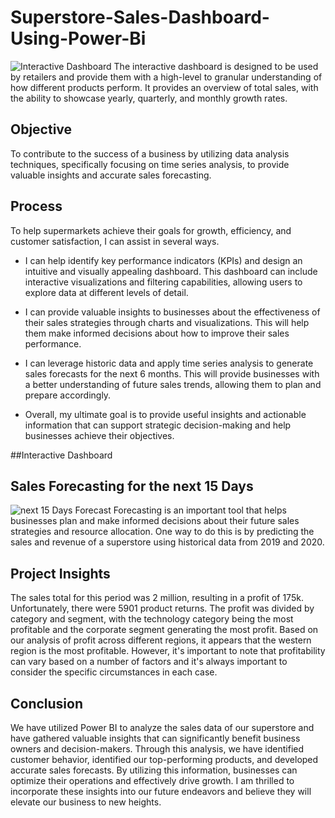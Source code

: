 # Superstore-Sales-Dashboard-Using-Power-Bi
![Interactive Dashboard ](Dashboard.png)
The interactive dashboard is designed to be used by retailers and provide them with a high-level to granular understanding of how different products perform. It provides an overview of total sales, with the ability to showcase yearly, quarterly, and monthly growth rates.
## Objective
To contribute to the success of a business by utilizing data analysis techniques, specifically focusing on time series analysis, to provide valuable insights and accurate sales forecasting.
## Process
To help supermarkets achieve their goals for growth, efficiency, and customer satisfaction, I can assist in several ways.

-  I can help identify key performance indicators (KPIs) and design an intuitive and visually appealing dashboard. This dashboard can include interactive visualizations and filtering capabilities, allowing users to explore data at different levels of detail.

-  I can provide valuable insights to businesses about the effectiveness of their sales strategies through charts and visualizations. This will help them make informed decisions about how to improve their sales performance.

-  I can leverage historic data and apply time series analysis to generate sales forecasts for the next 6 months. This will provide businesses with a better understanding of future sales trends, allowing them to plan and prepare accordingly.

-  Overall, my ultimate goal is to provide useful insights and actionable information that can support strategic decision-making and help businesses achieve their objectives.

##Interactive Dashboard

## Sales Forecasting for the next 15 Days
![next 15 Days Forecast](forecast.png)
Forecasting is an important tool that helps businesses plan and make informed decisions about their future sales strategies and resource allocation. One way to do this is by predicting the sales and revenue of a superstore using historical data from 2019 and 2020.

## Project Insights
The sales total for this period was 2 million, resulting in a profit of 175k. Unfortunately, there were 5901 product returns.
The profit was divided by category and segment, with the technology category being the most profitable and the corporate segment generating the most profit.
Based on our analysis of profit across different regions, it appears that the western region is the most profitable. However, it's important to note that profitability can vary based on a number of factors and it's always important to consider the specific circumstances in each case.

## Conclusion
We have utilized Power BI to analyze the sales data of our superstore and have gathered valuable insights that can significantly benefit business owners and decision-makers. Through this analysis, we have identified customer behavior, identified our top-performing products, and developed accurate sales forecasts. By utilizing this information, businesses can optimize their operations and effectively drive growth. I am thrilled to incorporate these insights into our future endeavors and believe they will elevate our business to new heights.




